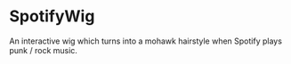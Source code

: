 # SpotifyWig
An interactive wig which turns into a mohawk hairstyle when Spotify plays punk / rock music.
